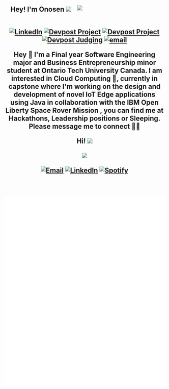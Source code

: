 <h2 align="center"> Hey! I'm Onosen <img src="https://media.giphy.com/media/hvRJCLFzcasrR4ia7z/giphy.gif" width="25px"></h>
<img align='right' src="https://media.giphy.com/media/ieyl9zmCjO4b4t6qoY/giphy.gif" width="275">
  <p align="center">
<br>
<a href="https://www.linkedin.com/in/onosenaziegbe/"><img src="https://img.shields.io/badge/-onosen-df48ff?style=for-the-badge&amp;logo=linkedin&amp;logoColor=white&amp;link=https://www.linkedin.com/in/onosenaziegbe/" alt="Linkedln"></a>
<a href="https://devpost.com/software/mutetube"><img src="https://img.shields.io/badge/-project-ff66ce?style=for-the-badge&amp;logo=devpost&amp;logoColor=white&amp;link=https://onosen/" alt="Devpost Project"></a>
<a href="https://devpost.com/software/savepocket"><img src="https://img.shields.io/badge/-project-ff66ce?style=for-the-badge&amp;logo=devpost&amp;logoColor=white&amp;link=https://onosen/" alt="Devpost Project"></a>
<a href="https://machacks-2.devpost.com/"><img src="https://img.shields.io/badge/-Judging-ff66ce?style=for-the-badge&amp;logo=devpost&amp;logoColor=white&amp;link=https://onosen/" alt="Devpost Judging"></a>
<a href="mailto:onosen11@gmail.com?&subject=Connecting from Github&body=You are amazing beautiful and loved, keep smiling. Love Onosen x"><img src="https://img.shields.io/badge/-EMAIL 📫-31099c?style=for-the-badge&amp;logo=gmail&amp;logoColor=white&amp;link=https://gmail.com/onosen11?si=-yOz-AfDR1msGjoKn65u6g" alt="email"></a></p>
Hey 👋 
I'm a Final year Software Engineering major and Business Entrepreneurship minor student at Ontario Tech University Canada. I am interested in Cloud Computing 👀, currently in capstone where I'm working on the design and development of novel IoT Edge applications using Java in collaboration with the IBM Open Liberty Space Rover Mission , you can find me at Hackathons, Leadership positions or Sleeping. 
Please message me to connect 🌱💞️ 



<!---
OnosenAziegbe/OnosenAziegbe is a ✨ special ✨ repository because its `README.md` (this file) appears on your GitHub profile.
You can click the Preview link to take a look at your changes.
--->

<h align="center"> Hi! <img src="https://media.giphy.com/media/hvRJCLFzcasrR4ia7z/giphy.gif" width="25px"></h>

<p align="center">
<img src="https://github.com/osatohamen/osatohamen/assets/76673811/f9c4eabf-da4e-4c22-8398-55dae5597fb1" width="300">
 
<p align="center">
<a href="mailto:osatoaziegbe@gmail.com"><img src="https://img.shields.io/badge/-osatoaziegbe-87c1ff?style=for-the-badge&amp;logo=GMail&amp;logoColor=white&amp;link=mailto:osatoaziegbe@gmail.com" alt="Email"></a>
<a href="https://www.linkedin.com/in/osatohamen-aziegbe/"><img src="https://img.shields.io/badge/-osatohamen-ff66ce?style=for-the-badge&amp;logo=LinkedIn&amp;logoColor=white&amp;link=https://www.linkedin.com/in/osatohamen-aziegbe/" alt="LinkedIn"></a>
<a href="https://open.spotify.com/user/5v7vdgilr8kr8x29lm14ibfml"><img src="https://img.shields.io/badge/-osato_az-df48ff?style=for-the-badge&amp;logo=Spotify&amp;logoColor=white&amp;link=https://open.spotify.com/user/5v7vdgilr8kr8x29lm14ibfml" alt="Spotify"></a></p>

<br><p align="center">
![](https://raw.githubusercontent.com/OnosenAziegbe/githubstats/master/generated/overview.svg)
![](https://raw.githubusercontent.com/OnosenAziegbe/githubstats/master/generated/languages.svg)
